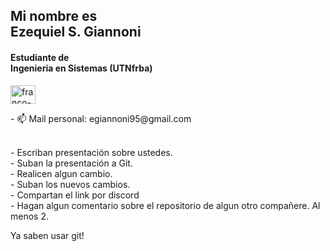 <!doctype html>
<html>
  <head>
    <meta charset="utf-8" />
    <title>Mi experimento CSS</title>
    <link rel="stylesheet"    href="styles.css" />
<h2>Mi nombre es <br>Ezequiel S. Giannoni
</h2>  
<h4>Estudiante de <br>Ingenieria en Sistemas (UTNfrba)
</h4>
  </head>
<body>
<p align="left">
<a href="https://www.linkedin.com/in/ezequielgiannoni" target="blank"><img align="center" src="https://raw.githubusercontent.com/rahuldkjain/github-profile-readme-generator/master/src/images/icons/Social/linked-in-alt.svg" alt="franco-lamberti" height="30" width="40" /></a>
</p>
- 📫 Mail personal: egiannoni95@gmail.com
 <br><br> <div>
<p>- Escriban presentación sobre ustedes.
<br>- Suban la presentación a Git.
<br>- Realicen algun cambio.
<br>- Suban los nuevos cambios.
<br>- Compartan el link por discord
<br>- Hagan algun comentario sobre el repositorio de algun otro compañere. Al menos 2.
      </p>
    </div>
  </body>
<footer>Ya saben usar git!</footer>
</html>